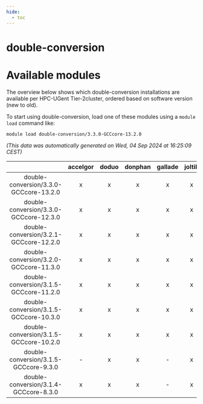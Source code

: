 ```yaml
---
hide:
  - toc
---
```


double-conversion
=================

# Available modules


The overview below shows which double-conversion installations are available per HPC-UGent Tier-2cluster, ordered based on software version (new to old).

To start using double-conversion, load one of these modules using a `module load` command like:

```shell
module load double-conversion/3.3.0-GCCcore-13.2.0
```

*(This data was automatically generated on Wed, 04 Sep 2024 at 16:25:09 CEST)*  

| |accelgor|doduo|donphan|gallade|joltik|shinx|skitty|
| :---: | :---: | :---: | :---: | :---: | :---: | :---: | :---: |
|double-conversion/3.3.0-GCCcore-13.2.0|x|x|x|x|x|x|x|
|double-conversion/3.3.0-GCCcore-12.3.0|x|x|x|x|x|x|x|
|double-conversion/3.2.1-GCCcore-12.2.0|x|x|x|x|x|-|x|
|double-conversion/3.2.0-GCCcore-11.3.0|x|x|x|x|x|-|x|
|double-conversion/3.1.5-GCCcore-11.2.0|x|x|x|x|x|-|x|
|double-conversion/3.1.5-GCCcore-10.3.0|x|x|x|x|x|-|x|
|double-conversion/3.1.5-GCCcore-10.2.0|x|x|x|x|x|-|x|
|double-conversion/3.1.5-GCCcore-9.3.0|-|x|x|-|x|-|x|
|double-conversion/3.1.4-GCCcore-8.3.0|x|x|x|-|x|-|x|
